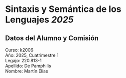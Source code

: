 # **Sintaxis y Semántica de los Lenguajes _2025_**
## Datos del Alumno y Comisión
Curso: k2006<br/>
Año: 2025, Cuatrimestre 1<br/>
Legajo: 220.813-1<br/>
Apellido: De Pamphilis<br/>
Nombre: Martín Elias<br/>